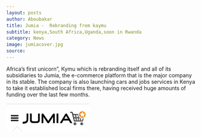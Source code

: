 ```yaml
---
layout: posts
author: Aboubakar
title: Jumia -  Rebranding from kaymu
subtitle: kenya,South Africa,Uganda,soon in Rwanda
category: News
image: jumiacover.jpg
source:
---
```


Africa’s first unicorn”, Kymu which is rebranding itself and all of its subsidiaries to Jumia, the e-commerce platform that is the major company in its stable. The company is also launching cars and jobs services in Kenya to take it established local firms there, having received huge amounts of funding over the last few months.

<img src="/img/jumia.png">